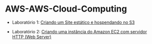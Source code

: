 # AWS-AWS-Cloud-Computing

- Laboratório 1: [Criando um Site estático e hospendando no S3](S3/readme.md)

- Laboratório 2: [Criando uma instância do Amazon EC2 com servidor HTTP (Web Server)](EC2/readme.md)
